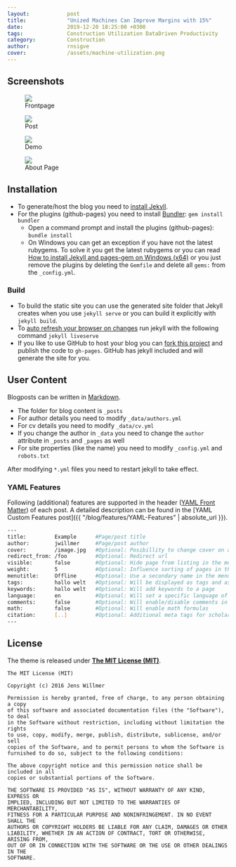 ```yaml
---
layout:            post
title:             "Unized Machines Can Improve Margins with 15%"
date:              2019-12-20 18:25:00 +0300
tags:              Construction Utilization DataDriven Productivity
category:          Construction
author:            rnsigve
cover:             /assets/machine-utilization.png
---
```




## Screenshots

<div class="album">

<figure>
<img src="{{ "/media/img/2016-06-08-Readme-front-page-previewe.jpg" | absolute_url }}" />
<figcaption>Frontpage</figcaption>
</figure>

<figure>
<img src="{{ "/media/img/2016-06-08-Readme-post-preview.jpg" | absolute_url }}" />
<figcaption>Post</figcaption>
</figure>

<figure>
<img src="{{ "/media/img/2016-06-08-Readme-content-preview.jpg" | absolute_url }}" />
<figcaption>Demo</figcaption>
</figure>

<figure>
<img src="{{ "/media/img/2016-06-08-Readme-about-preview.jpg" | absolute_url }}" />
<figcaption>About Page</figcaption>
</figure>

</div>


## Installation

- To generate/host the blog you need to [install Jekyll](https://jekyllrb.com/docs/installation/).
- For the plugins (github-pages) you need to install [Bundler](http://bundler.io/): `gem install bundler`
   - Open a command prompt and install the plugins (github-pages): `bundle install`
   - On Windows you can get an exception if you have not the latest rubygems. To solve it you get the latest rubygems or you can read [How to install Jekyll and pages-gem on Windows (x64)](http://jwillmer.de/blog/tutorial/how-to-install-jekyll-and-pages-gem-on-windows-10-x46) or you just remove the plugins by deleting the `Gemfile` and delete all `gems:` from the `_config.yml`.

### Build

- To build the static site you can use the generated site folder that Jekyll creates when you use `jekyll serve` or you can build it explicitly with `jekyll build`.
- To [auto refresh your browser on changes](https://github.com/awood/hawkins) run jekyll with the following command `jekyll liveserve`
- If you like to use GitHub to host your blog you can [fork this project](https://github.com/jwillmer/jekyllDecent) and publish the code to `gh-pages`. GitHub has jekyll included and will generate the site for you.


## User Content

Blogposts can be written in [Markdown](https://de.wikipedia.org/wiki/Markdown).

- The folder for blog content is `_posts`
- For author details you need to modify `_data/authors.yml`
- For cv details you need to modify `_data/cv.yml`
- If you change the author in `_data` you need to change the `author` attribute in `_posts` and `_pages` as well
- For site properties (like the name) you need to modify `_config.yml` and `robots.txt`

After modifying `*.yml` files you need to restart jekyll to take effect.

### YAML Features

Following (additional) features are supported in the header ([YAML Front Matter](https://jekyllrb.com/docs/frontmatter/)) of each post. A detailed description can be found in the [YAML Custom Features post]({{ "/blog/features/YAML-Features" | absolute_url }}).

```bash
---
title:         Example      #Page/post title
author:        jwillmer     #Page/post author
cover:         /image.jpg   #Optional: Posibillity to change cover on a post/page
redirect_from: /foo         #Optional: Redirect url
visible:       false        #Optional: Hide page from listing in the menu.
weight:        5            #Optional: Influence sorting of pages in the menu
menutitle:     Offline      #Optional: Use a secondary name in the menu/post list
tags:          hallo welt   #Optional: Will be displayed as tags and as keywords in posts
keywords:      hallo welt   #Optional: Will add keywords to a page
language:      en           #Optional: Will set a specific language of the page
comments:      false        #Optional: Will enable/disable comments in your post
math:          false        #Optional: Will enable math formulas
citation:      [..]         #Optional: Additional meta tags for scholar articles
---
```

## License

The theme is released under **[The MIT License (MIT)](https://github.com/jwillmer/jekyllDecent/blob/gh-pages/LICENSE)**.

    The MIT License (MIT)

    Copyright (c) 2016 Jens Willmer

    Permission is hereby granted, free of charge, to any person obtaining a copy
    of this software and associated documentation files (the "Software"), to deal
    in the Software without restriction, including without limitation the rights
    to use, copy, modify, merge, publish, distribute, sublicense, and/or sell
    copies of the Software, and to permit persons to whom the Software is
    furnished to do so, subject to the following conditions:

    The above copyright notice and this permission notice shall be included in all
    copies or substantial portions of the Software.

    THE SOFTWARE IS PROVIDED "AS IS", WITHOUT WARRANTY OF ANY KIND, EXPRESS OR
    IMPLIED, INCLUDING BUT NOT LIMITED TO THE WARRANTIES OF MERCHANTABILITY,
    FITNESS FOR A PARTICULAR PURPOSE AND NONINFRINGEMENT. IN NO EVENT SHALL THE
    AUTHORS OR COPYRIGHT HOLDERS BE LIABLE FOR ANY CLAIM, DAMAGES OR OTHER
    LIABILITY, WHETHER IN AN ACTION OF CONTRACT, TORT OR OTHERWISE, ARISING FROM,
    OUT OF OR IN CONNECTION WITH THE SOFTWARE OR THE USE OR OTHER DEALINGS IN THE
    SOFTWARE.    
